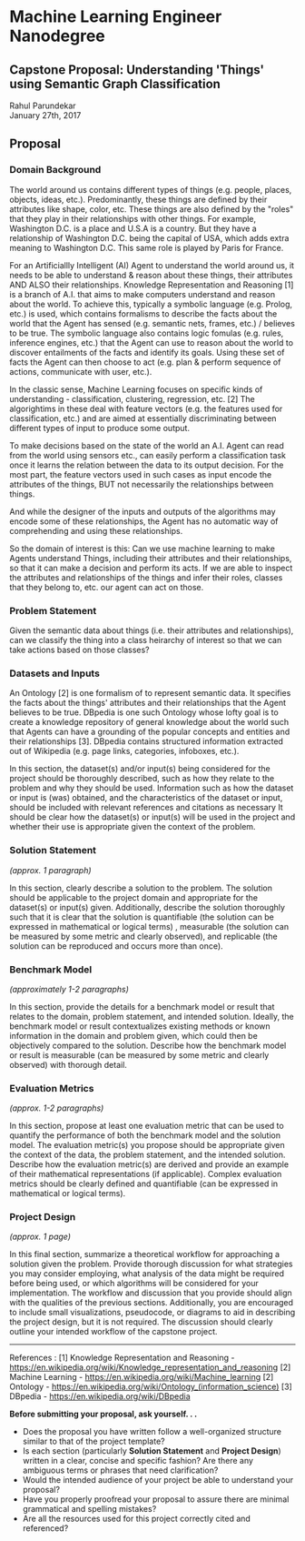 # Machine Learning Engineer Nanodegree
## Capstone Proposal: Understanding 'Things' using Semantic Graph Classification
Rahul Parundekar  
January 27th, 2017

## Proposal

### Domain Background
The world around us contains different types of things (e.g. people, places, objects, ideas, etc.). Predominantly, these things are defined by their attributes like shape, color, etc. These things are also defined by the "roles" that they play in their relationships with other things. For example, Washington D.C. is a place and U.S.A is a country. But they have a relationship of Washington D.C. being the capital of USA, which adds extra meaning to Washington D.C. This same role is played by Paris for France. 

For an Artificiallly Intelligent (AI) Agent to understand the world around us, it needs to be able to understand & reason about these things, their attributes AND ALSO their relationships. Knowledge Representation and Reasoning [1] is a branch of A.I. that aims to make computers understand and reason about the world. To achieve this, typically a symbolic language (e.g. Prolog, etc.) is used, which contains formalisms to describe the facts about the world that the Agent has sensed (e.g. semantic nets, frames, etc.) / believes to be true. The symbolic language also contains logic fomulas (e.g. rules, inference engines, etc.) that the Agent can use to reason about the world to discover entailments of the facts and identify its goals. Using these set of facts the Agent can then choose to act (e.g. plan & perform sequence of actions, communicate with user, etc.).  

In the classic sense, Machine Learning focuses on specific kinds of understanding - classification, clustering, regression, etc. [2] The algorightims in these deal with feature vectors (e.g. the features used for classification, etc.) and are aimed at essentially discriminating between different types of input to produce some output. 

To make decisions based on the state of the world an A.I. Agent can read from the world using sensors etc., can easily perform a classification task once it learns the relation between the data to its output decision. For the most part, the feature vectors used in such cases as input encode the attributes of the things, BUT not necessarily the relationships between things. 

And while the designer of the inputs and outputs of the algorithms may encode some of these relationships, the Agent has no automatic way of comprehending and using these relationships.

So the domain of interest is this: Can we use machine learning to make Agents understand Things, including their attributes and their relationships, so that it can make a decision and perform its acts. If we are able to inspect the attributes and relationships of the things and infer their roles, classes that they belong to, etc. our agent can act on those.


### Problem Statement
Given the semantic data about things (i.e. their attributes and relationships), can we classify the thing into a class heirarchy of interest so that we can take actions based on those classes?

### Datasets and Inputs
An Ontology [2] is one formalism of to represent semantic data. It specifies the facts about the things' attributes and their relationships that the Agent believes to be true. DBpedia is one such Ontology whose lofty goal is to create a knowledge repository of general knowledge about the world such that Agents can have a grounding of the popular concepts and entities and their relationships [3]. DBpedia contains structured information extracted out of Wikipedia (e.g. page links, categories, infoboxes, etc.).

In this section, the dataset(s) and/or input(s) being considered for the project should be thoroughly described, such as how they relate to the problem and why they should be used. Information such as how the dataset or input is (was) obtained, and the characteristics of the dataset or input, should be included with relevant references and citations as necessary It should be clear how the dataset(s) or input(s) will be used in the project and whether their use is appropriate given the context of the problem.

### Solution Statement
_(approx. 1 paragraph)_

In this section, clearly describe a solution to the problem. The solution should be applicable to the project domain and appropriate for the dataset(s) or input(s) given. Additionally, describe the solution thoroughly such that it is clear that the solution is quantifiable (the solution can be expressed in mathematical or logical terms) , measurable (the solution can be measured by some metric and clearly observed), and replicable (the solution can be reproduced and occurs more than once).

### Benchmark Model
_(approximately 1-2 paragraphs)_

In this section, provide the details for a benchmark model or result that relates to the domain, problem statement, and intended solution. Ideally, the benchmark model or result contextualizes existing methods or known information in the domain and problem given, which could then be objectively compared to the solution. Describe how the benchmark model or result is measurable (can be measured by some metric and clearly observed) with thorough detail.

### Evaluation Metrics
_(approx. 1-2 paragraphs)_

In this section, propose at least one evaluation metric that can be used to quantify the performance of both the benchmark model and the solution model. The evaluation metric(s) you propose should be appropriate given the context of the data, the problem statement, and the intended solution. Describe how the evaluation metric(s) are derived and provide an example of their mathematical representations (if applicable). Complex evaluation metrics should be clearly defined and quantifiable (can be expressed in mathematical or logical terms).

### Project Design
_(approx. 1 page)_

In this final section, summarize a theoretical workflow for approaching a solution given the problem. Provide thorough discussion for what strategies you may consider employing, what analysis of the data might be required before being used, or which algorithms will be considered for your implementation. The workflow and discussion that you provide should align with the qualities of the previous sections. Additionally, you are encouraged to include small visualizations, pseudocode, or diagrams to aid in describing the project design, but it is not required. The discussion should clearly outline your intended workflow of the capstone project.

-----------
References : 
[1] Knowledge Representation and Reasoning - https://en.wikipedia.org/wiki/Knowledge_representation_and_reasoning
[2] Machine Learning - https://en.wikipedia.org/wiki/Machine_learning
[2] Ontology - https://en.wikipedia.org/wiki/Ontology_(information_science)
[3] DBpedia - https://en.wikipedia.org/wiki/DBpedia

**Before submitting your proposal, ask yourself. . .**

- Does the proposal you have written follow a well-organized structure similar to that of the project template?
- Is each section (particularly **Solution Statement** and **Project Design**) written in a clear, concise and specific fashion? Are there any ambiguous terms or phrases that need clarification?
- Would the intended audience of your project be able to understand your proposal?
- Have you properly proofread your proposal to assure there are minimal grammatical and spelling mistakes?
- Are all the resources used for this project correctly cited and referenced?
